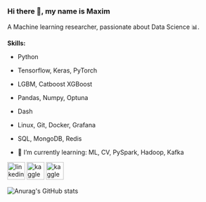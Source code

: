 ### Hi there 👋, my name is Maxim

A Machine learning researcher, passionate about Data Science 📊.

**Skills:**
 - Python
 - Tensorflow, Keras, PyTorch
 - LGBM, Catboost XGBoost
 - Pandas, Numpy, Optuna
 - Dash
 - Linux, Git, Docker, Grafana
 - SQL, MongoDB, Redis


- 🌱 I’m currently learning: ML, CV, PySpark, Hadoop, Kafka


[<img src='https://cdn.jsdelivr.net/npm/simple-icons@3.0.1/icons/linkedin.svg' alt='linkedin' height='40'>](https://www.linkedin.com/in/m-borisov/)  [<img src='https://cdn.jsdelivr.net/npm/simple-icons@3.0.1/icons/kaggle.svg' alt='kaggle' height='40'>](https://www.kaggle.com/ma4ypic4y) [<img src='https://cdn.jsdelivr.net/npm/simple-icons@3.0.1/icons/leetcode.svg' alt='kaggle' height='40'>](https://leetcode.com/ma4ypic4y/)


![Anurag's GitHub stats](https://github-readme-stats.vercel.app/api?username=ma4ypic4y&show_icons=true&theme=cobalt)


